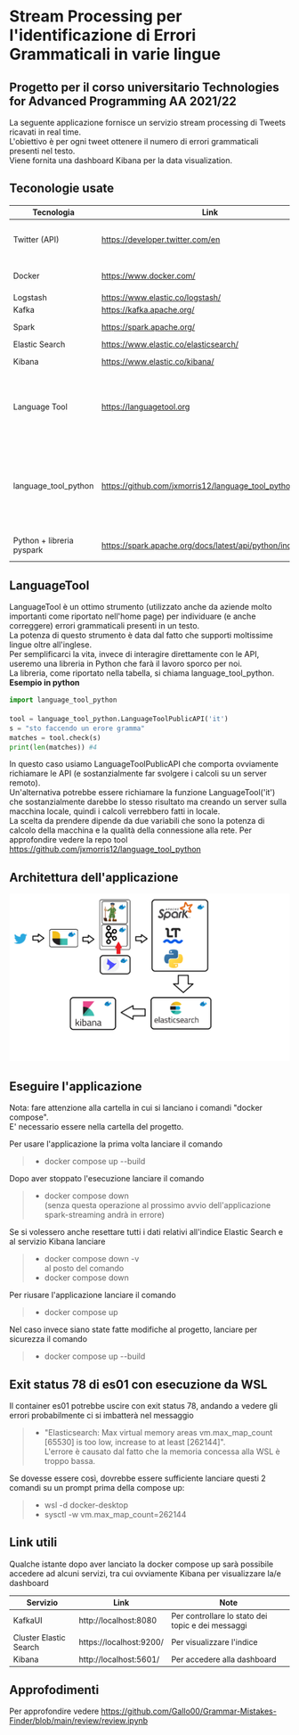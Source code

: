# Stream Processing per l'identificazione di Errori Grammaticali in varie lingue
## Progetto per il corso universitario Technologies for Advanced Programming AA 2021/22
La seguente applicazione fornisce un servizio stream processing di Tweets ricavati in real time. <br>
L'obiettivo è per ogni tweet ottenere il numero di errori grammaticali presenti nel testo. <br>
Viene fornita una dashboard Kibana per la data visualization. <br>

## Teconologie usate

|Tecnologia              | Link                                 | Note                                      |
|------------------------|--------------------------------------|-------------------------------------------|
|Twitter (API)           |https://developer.twitter.com/en      | E' necessario creare un account developer |
|Docker                  |https://www.docker.com/               | Serve per containerizzare i servizi       |
|Logstash                |https://www.elastic.co/logstash/      | Data Ingestion                            |
|Kafka                   |https://kafka.apache.org/             | Data streaming                            |
|Spark                   |https://spark.apache.org/             | Data Processing                           | 
|Elastic Search          |https://www.elastic.co/elasticsearch/ | Data Indexing                             |
|Kibana                  |https://www.elastic.co/kibana/        | Data Visualization                        |
|Language Tool           |https://languagetool.org              | Servizio che dato un testo in una certa lingua ne corregge gli errori grammaticali                     |
|language_tool_python                  |https://github.com/jxmorris12/language_tool_python/ | Wrapper in python che mette a disposizione una libreria ad alto livello per richiamare le API di Language Tool                       |
|Python + libreria pyspark|https://spark.apache.org/docs/latest/api/python/index.html      |Libreria python per manovrare il cluster Spark                    |
## LanguageTool
LanguageTool è un ottimo strumento (utilizzato anche da aziende molto importanti come riportato nell'home page) per individuare (e anche correggere) errori grammaticali presenti in un testo. <br>
La potenza di questo strumento è data dal fatto che supporti moltissime lingue oltre all'inglese. <br>
Per semplificarci la vita, invece di interagire direttamente con le API, useremo una libreria in Python che farà il lavoro sporco per noi. <br>
La libreria, come riportato nella tabella, si chiama language_tool_python. <br>
**Esempio in python** 
```python
import language_tool_python

tool = language_tool_python.LanguageToolPublicAPI('it')
s = "sto faccendo un erore gramma"
matches = tool.check(s)
print(len(matches)) #4
```
In questo caso usiamo LanguageToolPublicAPI che comporta ovviamente richiamare le API (e sostanzialmente far svolgere i calcoli su un server remoto). <br>
Un'alternativa potrebbe essere richiamare la funzione LanguageTool('it') che sostanzialmente darebbe lo stesso risultato ma creando un server sulla macchina locale, quindi i calcoli verrebbero fatti in locale. <br>
La scelta da prendere dipende da due variabili che sono la potenza di calcolo della macchina e la qualità della connessione alla rete. Per approfondire vedere la repo tool https://github.com/jxmorris12/language_tool_python <br>

## Architettura dell'applicazione
![Pipeline](/review/img/pipeline.png?raw=true "Architettura dell'applicazione")

## Eseguire l'applicazione 

Nota: fare attenzione alla cartella in cui si lanciano i comandi "docker compose".<br>
E' necessario essere nella cartella del progetto.<br>

Per usare l'applicazione la prima volta lanciare il comando <br>
>- docker compose up --build <br>

Dopo aver stoppato l'esecuzione lanciare il comando <br>
>- docker compose down <br>
(senza questa operazione al prossimo avvio dell'applicazione spark-streaming andrà in errore) <br>

Se si volessero anche resettare tutti i dati relativi all'indice Elastic Search e al servizio Kibana lanciare <br>
>- docker compose down -v <br>
al posto del comando <br>
>- docker compose down <br>

Per riusare l'applicazione lanciare il comando <br>
>- docker compose up <br>

Nel caso invece siano state fatte modifiche al progetto, lanciare per sicurezza il comando
>- docker compose up --build <br>

## Exit status 78 di es01 con esecuzione da WSL
Il container es01 potrebbe uscire con exit status 78, andando a vedere gli errori probabilmente ci si imbatterà nel messaggio <br>
>- "Elasticsearch: Max virtual memory areas vm.max_map_count [65530] is too low, increase to at least [262144]". <br>
L'errore è causato dal fatto che la memoria concessa alla WSL è troppo bassa. <br>

Se dovesse essere così, dovrebbe essere sufficiente lanciare questi 2 comandi su un prompt prima della compose up: <br>
>- wsl -d docker-desktop
>- sysctl -w vm.max_map_count=262144

## Link utili
Qualche istante dopo aver lanciato la docker compose up sarà possibile accedere ad alcuni servizi, tra cui ovviamente Kibana per visualizzare la/e dashboard 

|Servizio                | Link                   | Note                                              |
|------------------------|------------------------|---------------------------------------------------|
|KafkaUI                 |http://localhost:8080   | Per controllare lo stato dei topic e dei messaggi |
|Cluster Elastic Search  |https://localhost:9200/ | Per visualizzare l'indice                         |
|Kibana                  |http://localhost:5601/  | Per accedere alla dashboard                       |

## Approfodimenti
Per approfondire vedere https://github.com/Gallo00/Grammar-Mistakes-Finder/blob/main/review/review.ipynb
